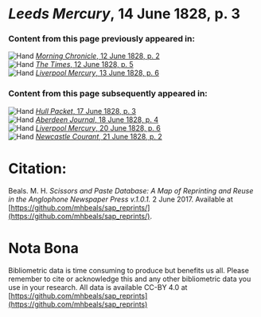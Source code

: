 # *Leeds Mercury*, 14 June 1828, p. 3  
  
### Content from this page previously appeared in:  
![Hand](http://scissorsandpaste.net/wp-content/uploads/2017/06/smallhandpointer.png) [*Morning Chronicle*, 12 June 1828, p. 2](https://mhbeals.github.io/sap_html/Morning-Chronicle/Morning-Chronicle-12-June-1828-p-2)  
![Hand](http://scissorsandpaste.net/wp-content/uploads/2017/06/smallhandpointer.png) [*The Times*, 12 June 1828, p. 5](https://mhbeals.github.io/sap_html/The-Times/The-Times-12-June-1828-p-5)  
![Hand](http://scissorsandpaste.net/wp-content/uploads/2017/06/smallhandpointer.png) [*Liverpool Mercury*, 13 June 1828, p. 6](https://mhbeals.github.io/sap_html/Liverpool-Mercury/Liverpool-Mercury-13-June-1828-p-6)  
  
### Content from this page subsequently appeared in:  
![Hand](http://scissorsandpaste.net/wp-content/uploads/2017/06/smallhandpointer.png) [*Hull Packet*, 17 June 1828, p. 3](https://mhbeals.github.io/sap_html/Hull-Packet/Hull-Packet-17-June-1828-p-3)  
![Hand](http://scissorsandpaste.net/wp-content/uploads/2017/06/smallhandpointer.png) [*Aberdeen Journal*, 18 June 1828, p. 4](https://mhbeals.github.io/sap_html/Aberdeen-Journal/Aberdeen-Journal-18-June-1828-p-4)  
![Hand](http://scissorsandpaste.net/wp-content/uploads/2017/06/smallhandpointer.png) [*Liverpool Mercury*, 20 June 1828, p. 6](https://mhbeals.github.io/sap_html/Liverpool-Mercury/Liverpool-Mercury-20-June-1828-p-6)  
![Hand](http://scissorsandpaste.net/wp-content/uploads/2017/06/smallhandpointer.png) [*Newcastle Courant*, 21 June 1828, p. 2](https://mhbeals.github.io/sap_html/Newcastle-Courant/Newcastle-Courant-21-June-1828-p-2)  


# Citation: 

Beals. M. H. *Scissors and Paste Database: A Map of Reprinting and Reuse in the Anglophone Newspaper Press v.1.0.1.* 2 June 2017. Available at [https://github.com/mhbeals/sap_reprints/](https://github.com/mhbeals/sap_reprints/). 

# Nota Bona

Bibliometric data is time consuming to produce but benefits us all. Please remember to cite or acknowledge this and any other bibliometric data you use in your research. All data is available CC-BY 4.0 at [https://github.com/mhbeals/sap_reprints](https://github.com/mhbeals/sap_reprints)